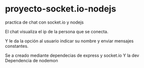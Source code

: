 # proyecto-socket.io-nodejs
practica de chat con socket.io y nodejs

El chat visualiza el ip de la persona que se conecta.

Y le da la opción al usuario indicar su nombre y enviar mensajes constantes.

Se a creado mediante dependecias de express y socket.io
Y la dev Dependencia de nodemon
